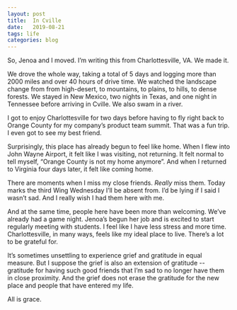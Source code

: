 ```yaml
---
layout: post
title:  In Cville
date:   2019-08-21
tags: life
categories: blog
---
```


So, Jenoa and I moved. I’m writing this from Charlottesville, VA. We made it.

We drove the whole way, taking a total of 5 days and logging more than 2000 miles and over 40 hours of drive time. We watched the landscape change from from high-desert, to mountains, to plains, to hills, to dense forests. We stayed in New Mexico, two nights in Texas, and one night in Tennessee before arriving in Cville. We also swam in a river.

I got to enjoy Charlottesville for two days before having to fly right back to Orange County for my company’s product team summit. That was a fun trip. I even got to see my best friend.

Surprisingly, this place has already begun to feel like home. When I flew into John Wayne Airport, it felt like I was visiting, not returning. It felt normal to tell myself, “Orange County is not my home anymore”. And when I returned to Virginia four days later, it felt like coming home.

There are moments when I miss my close friends. _Really_ miss them. Today marks the third Wing Wednesday I’ll be absent from. I’d be lying if I said I wasn’t sad. And I really wish I had them here with me.

And at the same time, people here have been more than welcoming. We’ve already had a game night. Jenoa’s begun her job and is excited to start regularly meeting with students. I feel like I have less stress and more time. Charlottesville, in many ways, feels like my ideal place to live. There’s a lot to be grateful for.

It’s sometimes unsettling to experience grief and gratitude in equal measure. But I suppose the grief is also an extension of gratitude -- gratitude for having such good friends that I’m sad to no longer have them in close proximity. And the grief does not erase the gratitude for the new place and people that have entered my life.

All is grace.

